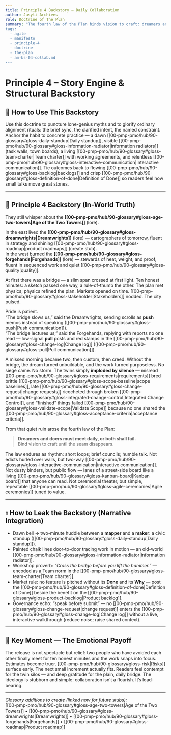 ```yaml
---
title: Principle 4 Backstory — Daily Collaboration
author: Jasyti Archives
role: Doctrine of The Plan
summary: "The fourth law of the Plan binds vision to craft: dreamers and builders must meet each day, or their towers fall by silence.
tags:
  - agile
  - manifesto
  - principle-4
  - doctrine
  - the-plan
  - am-bs-04-collab.md
---
```


# Principle 4 – Story Engine & Structural Backstory

## 🔧 How to Use This Backstory
Use this doctrine to puncture lone-genius myths and to glorify ordinary alignment rituals: the brief sync, the clarified intent, the named constraint. Anchor the habit to concrete practice — a dawn [[00-pmp-pmo/hub/90-glossary#gloss-daily-standup|Daily standup]], visible [[00-pmp-pmo/hub/90-glossary#gloss-information-radiator|information radiators]] (task walls, town boards), a living [[00-pmp-pmo/hub/90-glossary#gloss-team-charter|Team charter]] with working agreements, and relentless [[00-pmp-pmo/hub/90-glossary#gloss-interactive-communication|interactive communication]]. Tie outcomes back to flowing [[00-pmp-pmo/hub/90-glossary#gloss-backlog|backlogs]] and crisp [[00-pmp-pmo/hub/90-glossary#gloss-definition-of-done|Definition of Done]] so readers feel how small talks move great stones.

---

## 🧠 Principle 4 Backstory (In-World Truth)
They still whisper about the **[[00-pmp-pmo/hub/90-glossary#gloss-age-two-towers|Age of the Two Towers]]** (lore).

In the east lived the **[[00-pmp-pmo/hub/90-glossary#gloss-dreamwrights|Dreamwrights]]** (lore) — cartographers of tomorrow, fluent in strategy and shining [[00-pmp-pmo/hub/90-glossary#gloss-roadmap|product roadmaps]] (create stub).  
In the west burned the **[[00-pmp-pmo/hub/90-glossary#gloss-forgehands|Forgehands]]** (lore) — stewards of heat, weight, and proof, fluent in sequenced work and quiet [[00-pmp-pmo/hub/90-glossary#gloss-quality|quality]].

At first there was a bridge — a slim span crossed at first light. Ten honest minutes: a sketch passed one way, a rule-of-thumb the other. The plan met physics; physics refined the plan. Markets opened on time. [[00-pmp-pmo/hub/90-glossary#gloss-stakeholder|Stakeholders]] nodded. The city pulsed.

Pride is patient.  
“The bridge slows us,” said the Dreamwrights, sending scrolls as **push** memos instead of speaking ([[00-pmp-pmo/hub/90-glossary#gloss-push|Push communication]]).  
“The bridge lectures us,” said the Forgehands, replying with reports no one read — low-signal **pull** posts and red stamps in the [[00-pmp-pmo/hub/90-glossary#gloss-change-log|Change log]] ([[00-pmp-pmo/hub/90-glossary#gloss-pull|Pull communication]]).

A missed morning became two, then custom, then creed. Without the bridge, the dream turned unbuildable, and the work turned purposeless. No siege came. No storm. The twins simply **imploded by silence** — misread [[00-pmp-pmo/hub/90-glossary#gloss-requirements|requirements]] bred brittle [[00-pmp-pmo/hub/90-glossary#gloss-scope-baseline|scope baselines]], late [[00-pmp-pmo/hub/90-glossary#gloss-change-request|change requests]] ricocheted through broken [[00-pmp-pmo/hub/90-glossary#gloss-integrated-change-control|Integrated Change Control]], and “finished” things failed [[00-pmp-pmo/hub/90-glossary#gloss-validate-scope|Validate Scope]] because no one shared the [[00-pmp-pmo/hub/90-glossary#gloss-acceptance-criteria|acceptance criteria]].

From that quiet ruin arose the fourth law of the Plan:

> **Dreamers and doers must meet daily, or both shall fail.**  
> Bind vision to craft until the seam disappears.

The law endures as rhythm: short loops; brief councils; humble talk. Not edicts hurled over walls, but two-way [[00-pmp-pmo/hub/90-glossary#gloss-interactive-communication|interactive communication]]. Not dusty binders, but public flow — lanes of a street-side board like a living [[00-pmp-pmo/hub/90-glossary#gloss-kanban-board|Kanban board]] that anyone can read. Not ceremonial theater, but simple, repeatable [[00-pmp-pmo/hub/90-glossary#gloss-agile-ceremonies|Agile ceremonies]] tuned to value.

---

## 💧 How to Leak the Backstory (Narrative Integration)
- Dawn bell → two-minute huddle between a **mapper** and a **maker**: a civic standup ([[00-pmp-pmo/hub/90-glossary#gloss-daily-standup|Daily standup]]).  
- Painted chalk lines door-to-door tracing work in motion — an old-world [[00-pmp-pmo/hub/90-glossary#gloss-information-radiator|information radiator]].  
- Workshop proverb: *“Cross the bridge before you lift the hammer.”* — encoded as a Team norm in the [[00-pmp-pmo/hub/90-glossary#gloss-team-charter|Team charter]].  
- Market rule: no feature is pitched without its **Done** and its **Why** — post the [[00-pmp-pmo/hub/90-glossary#gloss-definition-of-done|Definition of Done]] beside the benefit on the [[00-pmp-pmo/hub/90-glossary#gloss-product-backlog|Product backlog]].  
- Governance echo: “speak before submit” — no [[00-pmp-pmo/hub/90-glossary#gloss-change-request|change request]] enters the [[00-pmp-pmo/hub/90-glossary#gloss-change-log|Change log]] without a live, interactive walkthrough (reduce noise; raise shared context).

---

## 🎯 Key Moment — The Emotional Payoff
The release is not spectacle but relief: two people who have avoided each other finally meet for ten honest minutes and the work snaps into focus. Estimates become truer. [[00-pmp-pmo/hub/90-glossary#gloss-risk|Risks]] surface early. The next small increment actually fits. Readers feel contempt for the twin silos — and deep gratitude for the plain, daily bridge. The ideology is stubborn and simple: collaboration isn’t a flourish. It’s load-bearing.

---

*Glossary additions to create (linked now for future stubs):*  
[[00-pmp-pmo/hub/90-glossary#gloss-age-two-towers|Age of the Two Towers]] • [[00-pmp-pmo/hub/90-glossary#gloss-dreamwrights|Dreamwrights]] • [[00-pmp-pmo/hub/90-glossary#gloss-forgehands|Forgehands]] • [[00-pmp-pmo/hub/90-glossary#gloss-roadmap|Product roadmap]]
